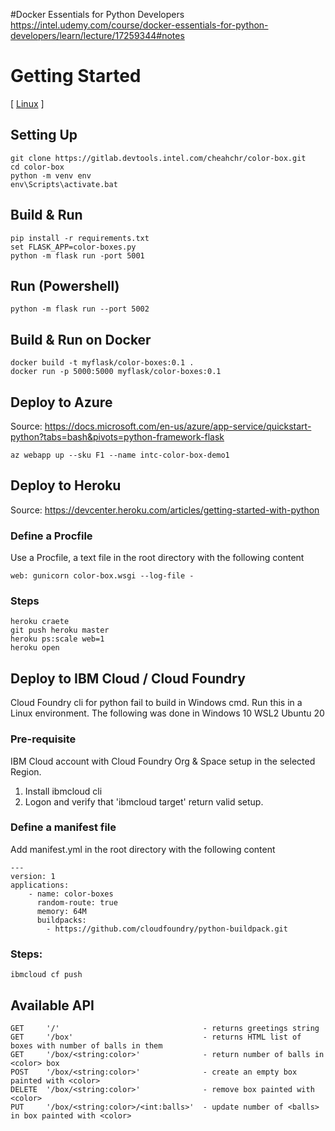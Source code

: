 
#Docker Essentials for Python Developers
https://intel.udemy.com/course/docker-essentials-for-python-developers/learn/lecture/17259344#notes

# Getting Started
[ [Linux](GettingStartedLinux) ]
## Setting Up
```
git clone https://gitlab.devtools.intel.com/cheahchr/color-box.git
cd color-box
python -m venv env
env\Scripts\activate.bat
```
## Build & Run
```
pip install -r requirements.txt
set FLASK_APP=color-boxes.py
python -m flask run -port 5001
```

## Run (Powershell)
```
python -m flask run --port 5002
```

## Build & Run on Docker
```
docker build -t myflask/color-boxes:0.1 .  
docker run -p 5000:5000 myflask/color-boxes:0.1
```
## Deploy to Azure
Source: https://docs.microsoft.com/en-us/azure/app-service/quickstart-python?tabs=bash&pivots=python-framework-flask 
```
az webapp up --sku F1 --name intc-color-box-demo1
```

## Deploy to Heroku
Source: https://devcenter.heroku.com/articles/getting-started-with-python

### Define a Procfile
Use a Procfile, a text file in the root directory with the following content
```
web: gunicorn color-box.wsgi --log-file -
```

### Steps
```
heroku craete
git push heroku master
heroku ps:scale web=1
heroku open
```

## Deploy to IBM Cloud / Cloud Foundry
Cloud Foundry cli for python fail to build in Windows cmd. Run this in a Linux environment. The following was done in Windows 10 WSL2 Ubuntu 20
### Pre-requisite
IBM Cloud account with Cloud Foundry Org & Space setup in the selected Region.
1. Install ibmcloud cli
2. Logon and verify that 'ibmcloud target' return valid setup.

### Define a manifest file
Add manifest.yml in the root directory with the following content
```
---
version: 1
applications:
    - name: color-boxes
      random-route: true
      memory: 64M
      buildpacks: 
        - https://github.com/cloudfoundry/python-buildpack.git
```

### Steps:
```
ibmcloud cf push
```

## Available API
```
GET     '/'                                - returns greetings string
GET     '/box'                             - returns HTML list of boxes with number of balls in them
GET     '/box/<string:color>'              - return number of balls in <color> box
POST    '/box/<string:color>'              - create an empty box painted with <color>
DELETE  '/box/<string:color>'              - remove box painted with <color>
PUT     '/box/<string:color>/<int:balls>'  - update number of <balls> in box painted with <color>
```